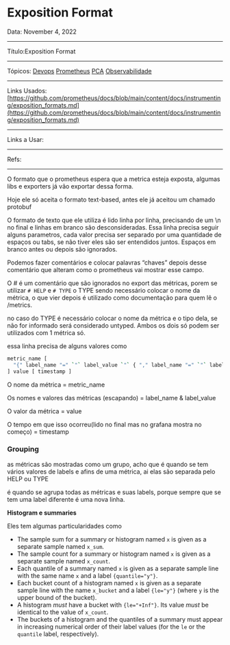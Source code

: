 # Exposition Format

Data: November 4, 2022 

---

Título:Exposition Format

---

Tópicos: [Devops](https://www.notion.so/Devops-a586a0555e794afeb8f763897448461b) [Prometheus](https://www.notion.so/Prometheus-22122ea9cfa44d359caee229f6acd7a0) [PCA](../PCA%20cd9096bcdf954863a10bfe439deac163.md) [Observabilidade](https://www.notion.so/Observabilidade-e434a18920744e7da17617bc3c96b978) 

---

Links Usados: [https://github.com/prometheus/docs/blob/main/content/docs/instrumenting/exposition_formats.md](https://github.com/prometheus/docs/blob/main/content/docs/instrumenting/exposition_formats.md)

---

Links a Usar:

---

Refs:

---

O formato que o prometheus espera que a metrica esteja exposta, algumas libs e exporters já vão exportar dessa forma. 

Hoje ele só aceita o formato text-based, antes ele já aceitou um chamado protobuf

O formato de texto que ele utiliza é  lido linha por linha, precisando de um \n no final e linhas em branco são desconsideradas. Essa linha precisa seguir alguns parametros, cada valor precisa ser separado por uma quantidade de espaços ou tabs, se não tiver eles são ser entendidos juntos. Espaços em branco antes ou depois são ignorados. 

Podemos fazer comentários e colocar palavras “chaves” depois desse  comentário que alteram como o prometheus vai mostrar esse campo. 

O # é um comentário que são ignorados no export das métricas, porem se utilizar `# HELP` e `# TYPE` o TYPE sendo necessário colocar o nome  da métrica, o que vier depois é utilizado como documentação para quem lê o /metrics. 

no caso do  TYPE é necessário colocar o nome da métrica e o tipo dela, se não for informado  será considerado  untyped. Ambos os dois só podem ser utilizados com 1 métrica só. 

essa linha precisa de alguns valores como 

```bash
metric_name [
  "{" label_name "=" `"` label_value `"` { "," label_name "=" `"` label_value `"` } [ "," ] "}"
] value [ timestamp ]
```

O nome da métrica = metric_name

Os nomes e valores das métricas (escapando) = label_name & label_value

O valor da métrica = value

O tempo em que isso ocorreu(lido no final mas no grafana mostra no começo) = timestamp

### Grouping

as métricas são mostradas como um grupo, acho que é quando se tem vários valores de labels e afins de uma métrica, ai elas são separada pelo HELP ou TYPE

é quando se agrupa todas as métricas e suas labels, porque sempre que se tem uma label diferente é uma nova linha. 

********************************************Histogram e summaries********************************************

Eles tem algumas particularidades como 

- The sample sum for a summary or histogram named `x` is given as a separate sample named `x_sum`.
- The sample count for a summary or histogram named `x` is given as a separate sample named `x_count`.
- Each quantile of a summary named `x` is given as a separate sample line with the same name `x` and a label `{quantile="y"}`.
- Each bucket count of a histogram named `x` is given as a separate sample line with the name `x_bucket` and a label `{le="y"}` (where `y` is the upper bound of the bucket).
- A histogram *must* have a bucket with `{le="+Inf"}`. Its value *must* be identical to the value of `x_count`.
- The buckets of a histogram and the quantiles of a summary must
appear in increasing numerical order of their label values (for the `le` or the `quantile` label, respectively).